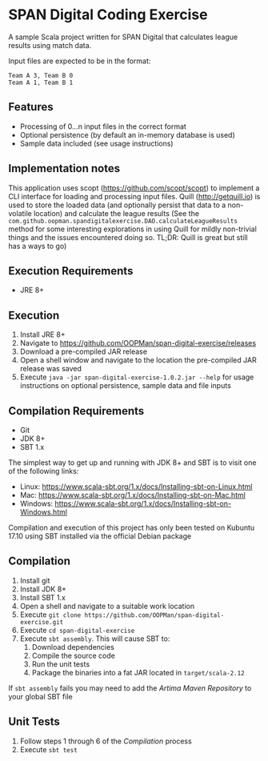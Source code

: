 SPAN Digital Coding Exercise
============================
A sample Scala project written for SPAN Digital that calculates league
results using match data.

Input files are expected to be in the format:
```
Team A 3, Team B 0
Team A 1, Team B 1
```


Features
--------
* Processing of 0...n input files in the correct format
* Optional persistence (by default an in-memory database is used)
* Sample data included (see usage instructions)


Implementation notes
--------------------
This application uses scopt (https://github.com/scopt/scopt) to implement
a CLI interface for loading and processing input files. Quill (http://getquill.io)
is used to store the loaded data (and optionally persist that data to
a non-volatile location) and calculate the league results (See the
`com.github.oopman.spandigitalexercise.DAO.calculateLeagueResults` method
for some interesting explorations in using Quill for mildly non-trivial
things and the issues encountered doing so. TL;DR: Quill is great but
still has a ways to go)


Execution Requirements
----------------------
* JRE 8+


Execution
---------
1. Install JRE 8+
2. Navigate to https://github.com/OOPMan/span-digital-exercise/releases
3. Download a pre-compiled JAR release
4. Open a shell window and navigate to the location the pre-compiled JAR release was saved
5. Execute `java -jar span-digital-exercise-1.0.2.jar --help` for usage instructions
   on optional persistence, sample data and file inputs


Compilation Requirements
------------------------
* Git
* JDK 8+
* SBT 1.x

The simplest way to get up and running with JDK 8+ and SBT is to
visit one of the following links:

* Linux: https://www.scala-sbt.org/1.x/docs/Installing-sbt-on-Linux.html
* Mac: https://www.scala-sbt.org/1.x/docs/Installing-sbt-on-Mac.html
* Windows: https://www.scala-sbt.org/1.x/docs/Installing-sbt-on-Windows.html

Compilation and execution of this project has only been tested
on Kubuntu 17.10 using SBT installed via the official Debian package


Compilation
-----------
1. Install git
2. Install JDK 8+
3. Install SBT 1.x
4. Open a shell and navigate to a suitable work location
5. Execute `git clone https://github.com/OOPMan/span-digital-exercise.git`
6. Execute `cd span-digital-exercise`
7. Execute `sbt assembly`. This will cause SBT to:
   1. Download dependencies
   2. Compile the source code
   3. Run the unit tests
   4. Package the binaries into a fat JAR located in `target/scala-2.12`

If `sbt assembly` fails you may need to add the *Artima Maven Repository*
to your global SBT file

Unit Tests
----------
1. Follow steps 1 through 6 of the *Compilation* process
2. Execute `sbt test`
